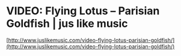 <!--
id: 7057105098
link: http://tumblr.atmos.org/post/7057105098/video-flying-lotus-parisian-goldfish-jus-like
slug: video-flying-lotus-parisian-goldfish-jus-like
date: Wed Jun 29 2011 14:36:39 GMT-0700 (PDT)
publish: 2011-06-029
tags: 
title: VIDEO: Flying Lotus – Parisian Goldfish | jus like music
-->


VIDEO: Flying Lotus – Parisian Goldfish | jus like music
========================================================

[http://www.juslikemusic.com/video-flying-lotus-parisian-goldfish/](http://www.juslikemusic.com/video-flying-lotus-parisian-goldfish/)

